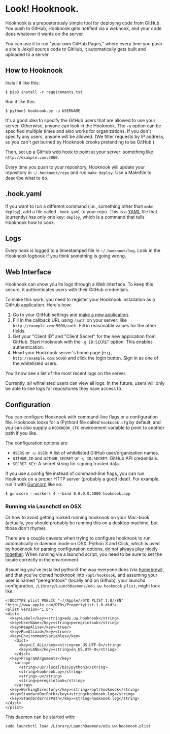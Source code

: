 # Look! Hooknook.

Hooknook is a preposterously simple tool for deploying code from GitHub. You push to GitHub, Hooknook gets notified via a webhook, and your code does whatever it wants on the server.

You can use it to run "your own GitHub Pages," where every time you push a site's Jekyll source code to GitHub, it automatically gets built and uploaded to a server.

## How to Hooknook

Install it like this:

    $ pip3 install -r requirements.txt

Run it like this:

    $ python3 hooknook.py -u USERNAME

It's a good idea to specify the GitHub users that are allowed to use your server. Otherwise, anyone can look in the Hooknook. The `-u` option can be specified multiple times and also works for organizations. If you don't specify any users, anyone will be allowed. (We filter requests by IP address, so you can't get burned by Hooknook crooks pretending to be GitHub.)

Then, set up a GitHub web hook to point at your server: something like `http://example.com:5000`.

Every time you push to your repository, Hooknook will update your repository in `~/.hooknook/repo` and run `make deploy`. Use a Makefile to describe what to do.

## .hook.yaml

If you want to run a different command (i.e., something other than `make deploy`), add a file called `.hook.yaml` to your repo. This is a [YAML][] file that (currently) has only one key: `deploy`, which is a command that tells Hooknook how to cook.

[YAML]: https://en.wikipedia.org/wiki/YAML

## Logs

Every hook is logged to a timestamped file in `~/.hooknook/log`. Look in the Hooknook logbook if you think something is going wrong.

## Web Interface

Hooknook can show you its logs through a Web interface. To keep this secure, it authenticates users with their GitHub credentials.

To make this work, you need to register your Hooknook installation as a GitHub application. Here's how:

1. Go to your GitHub settings and [make a new application][gh-app-new].
2. Fill in the callback URL using `/auth` on your server: like `http://example.com:5000/auth`. Fill in reasonable values for the other fields.
3. Get your "Client ID" and "Client Secret" for the new application from GitHub. Start Hooknook with the `-g ID:SECRET` option. This enables authentication.
4. Head your Hooknook server's home page (e.g., `http://example.com:5000`) and click the login button. Sign in as one of the whitelisted users.

You'll now see a list of the most recent logs on the server.

Currently, all whitelisted users can view all logs. In the future, users will only be able to see logs for repositories they have access to.

[gh-app-new]: https://github.com/settings/applications/new

## Configuration

You can configure Hooknook with command-line flags or a configuration file. Hooknook looks for a (Python) file called `hooknook.cfg` by default, and you can also supply a `HOOKNOOK_CFG` environment variable to point to another path if you like.

The configuration options are:

* `USERS` or `-u USER`: A list of whitelisted GitHub user/organization names.
* `GITHUB_ID` and `GITHUB_SECRET` or `-g ID:SECRET`: GitHub API credentials.
* `SECRET_KEY`: A secret string for signing trusted data.

If you use a config file instead of command-line flags, you can run Hooknook on a proper HTTP server (probably a good idea!). For example, run it with [Gunicorn][] like so:

    $ gunicorn --workers 4 --bind 0.0.0.0:5000 hooknook:app

[Gunicorn]: http://gunicorn.org/

### Running via Launchctl on OSX

Or how to avoid getting rooked running hooknook on your Mac-book (actually, you should probably be running this on a desktop machine, but those don't rhyme).

There are a couple caveats when trying to configure hooknook to run automatically in daemon mode on OSX. Python 3 and Click, which is used by hooknook for parsing configuration options, [do not always play nicely together](http://click.pocoo.org/3/python3/). When running via a launchd script, you need to be sure to set the locale correctly in the environment.

Assuming you've installed python3 the way everyone does (via [homebrew](http://brew.sh)), and that you've cloned hooknook into `/opt/hooknook`, and assuming your user is named "peregrintook" (locally and on Github), your launchd configuration, `/Library/LaunchDaemons/edu.uw.hooknook.plist`, might look like:

    <!DOCTYPE plist PUBLIC "-//Apple//DTD PLIST 1.0//EN" "http://www.apple.com/DTDs/PropertyList-1.0.dtd">
    <plist version="1.0">
    <dict>
      <key>Label</key><string>edu.uw.hooknook</string>
      <key>UserName</key><string>peregrintook</string>
      <key>KeepAlive</key><true/>
      <key>RunAtLoad</key><true/>
      <key>EnvironmentVariables</key>
        <dict>
          <key>LC_ALL</key><string>en_US.UTF-8</string>
          <key>LANG</key><string>en_US.UTF-8</string>
        </dict>
      <key>ProgramArguments</key>
        <array>
          <string>/usr/local/bin/python3</string>
          <string>hooknook.py</string>
          <string>-u</string>
          <string>peregrintook</string>
        </array>
      <key>WorkingDirectory</key><string>/opt/hooknook</string>
      <key>StandardOutPath</key><string>hooknook.log</string>
      <key>StandardErrorPath</key><string>hooknook.log</string>
    </dict>
    </plist>

This daemon can be started with:

    sudo launchctl load /Library/LaunchDaemons/edu.uw.hooknook.plist

